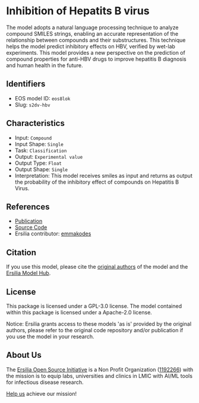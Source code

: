 # Inhibition of Hepatits B virus

The model adopts a natural language processing technique to analyze compound SMILES strings, enabling an accurate representation of the relationship between compounds and their substructures. This technique helps the model predict inhibitory effects on HBV, verified by wet-lab experiments. This model provides a new perspective on the prediction of compound properties for anti-HBV drugs to improve hepatitis B diagnosis and human health in the future.

## Identifiers

* EOS model ID: `eos8lok`
* Slug: `s2dv-hbv`

## Characteristics

* Input: `Compound`
* Input Shape: `Single`
* Task: `Classification`
* Output: `Experimental value`
* Output Type: `Float`
* Output Shape: `Single`
* Interpretation: This model receives smiles as input and returns as output the probability of the inhibitory effect of compounds on Hepatitis B Virus. 

## References

* [Publication](https://pubmed.ncbi.nlm.nih.gov/35062019/)
* [Source Code](https://github.com/NTU-MedAI/S2DV)
* Ersilia contributor: [emmakodes](https://github.com/emmakodes)

## Citation

If you use this model, please cite the [original authors](https://pubmed.ncbi.nlm.nih.gov/35062019/) of the model and the [Ersilia Model Hub](https://github.com/ersilia-os/ersilia/blob/master/CITATION.cff).

## License

This package is licensed under a GPL-3.0 license. The model contained within this package is licensed under a Apache-2.0 license.

Notice: Ersilia grants access to these models 'as is' provided by the original authors, please refer to the original code repository and/or publication if you use the model in your research.

## About Us

The [Ersilia Open Source Initiative](https://ersilia.io) is a Non Profit Organization ([1192266](https://register-of-charities.charitycommission.gov.uk/charity-search/-/charity-details/5170657/full-print)) with the mission is to equip labs, universities and clinics in LMIC with AI/ML tools for infectious disease research.

[Help us](https://www.ersilia.io/donate) achieve our mission!